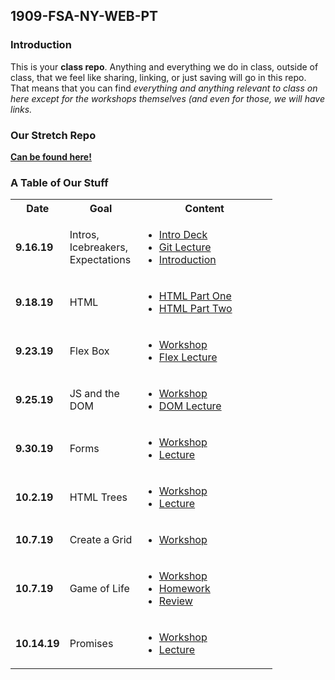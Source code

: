 ## 1909-FSA-NY-WEB-PT

### Introduction

This is your **class repo**. Anything and everything we do in class, outside of class, that we feel like sharing, linking, or just saving will go in this repo. That means that you can find _everything and anything relevant to class on here except for the workshops themselves (and even for those, we will have links._

### Our Stretch Repo
[**Can be found here!**](https://github.com/russellwmoore/1909-stretches/)

### A Table of Our Stuff

<table>
    <tr>
        <th style="width: 60px;"> Date </th>
        <th style="width: 100px; max-width: 100px"> Goal </th>
        <th style="width: 200px;"> Content </th>
    </tr>
    <tr>
        <td><b>9.16.19</b></td>
        <td> Intros, Icebreakers, Expectations </td>
        <td>
            <ul>
                <li>
                    <a href="https://drive.google.com/open?id=1xbrVsx8h87KnHjtaOBteZVSjDk282E4h">Intro Deck</a>
                </li>
                <li>
                    <a href="https://youtu.be/bsaQK-DhYMM">Git Lecture</a>
                </li>
                <li>
                     <a href="https://youtu.be/vs1d7iA-lmE">Introduction</a>
                </li>
            </ul>
        </td>
    </tr>
    <tr>
        <td><b>9.18.19</b></td>
        <td> HTML </td>
        <td>
            <ul>
              <li>
                    <a href="https://www.youtube.com/watch?v=pPDn7ZzHRWM">HTML Part One</a>
                </li>
                <li>
                    <a href="https://www.youtube.com/watch?v=mcNXLlEB8ew">HTML Part Two</a>
                </li>
            </ul>
        </td>
    </tr>
    <tr>
        <td><b>9.23.19</b></td>
        <td> Flex Box </td>
        <td>
            <ul>
                <li>
                    <a href="https://learn.fullstackacademy.com/workshop/5d21e8b17e342a0004519c40/content/5d24f1f78d25e100040ecc17/text">Workshop</a>
                </li>
                <li>
                     <a href="https://youtu.be/zgSTaWU7010">Flex Lecture</a>
                </li>
            </ul>
        </td>
    </tr>
    <tr>
        <td><b>9.25.19</b></td>
        <td> JS and the DOM </td>
        <td>
            <ul>
                <li>
                    <a href="https://learn.fullstackacademy.com/workshop/5d27361cb628f600042d1051/landing">Workshop</a>
                </li>
                <li>
                     <a href="https://youtu.be/SHpt5pX0aGE">DOM Lecture</a>
                </li>
            </ul>
        </td>
    </tr>
    <tr>
        <td><b>9.30.19</b></td>
        <td> Forms </td>
        <td>
            <ul>
                <li>
                    <a href="https://learn.fullstackacademy.com/workshop/5d2e1f95c880a600045192b7/content/5d2fa058ef4d580004fd15ab/text">Workshop</a>
                </li>
                <li>
                    <a href="https://youtu.be/N9unlJGYEBQ">Lecture</a>
                </li>
            </ul>
        </td>
    </tr>
    <tr>
        <td><b>10.2.19</b></td>
        <td> HTML Trees </td>
        <td>
            <ul>
                <li>
                    <a href="https://learn.fullstackacademy.com/workshop/5d9528fe104a4e00040e5df4/landing">Workshop</a>
                </li>
                <li>
                    <a href="https://youtu.be/EfIYjpschNU">Lecture</a>
                </li>
            </ul>
        </td>
    </tr>
    <tr>
        <td><b>10.7.19</b></td>
        <td> Create a Grid </td>
        <td>
            <ul>
                <li>
                    <a href="https://learn.fullstackacademy.com/workshop/5d2e28bbc880a6000451940f/content/5d3116f323513200048271fd/text">Workshop</a>
                </li>
            </ul>
        </td>
    </tr>
    <tr>
        <td><b>10.7.19</b></td>
        <td> Game of Life </td>
        <td>
            <ul>
                <li>
                    <a href="https://learn.fullstackacademy.com/workshop/5a3839fedc3d510004d71ed5/content/5a3839fedc3d510004d71ee4/text">Workshop</a>
                </li>
                <li>
                    <a href="https://learn.fullstackacademy.com/workshop/5d9f661b87060e0004ada08b/content/5d9f66728efb3f00049fc8c9/text">Homework</a>
                </li>
                <li>
                    <a href="https://www.youtube.com/watch?v=A_5NCjrx51k&list=PL0medk5vA90rk-XLRMdBnNrpij0AfE8Dv&index=9&t=0s">Review</a>
                </li>
            </ul>
        </td>
    </tr>
    <tr>
        <td><b>10.14.19</b></td>
        <td> Promises </td>
        <td>
            <ul>
                <li>
                    <a href="https://learn.fullstackacademy.com/workshop/5da3b0a71e7ef6000481f94b/content/5da3b1185c45170004927820/text">Workshop</a>
                </li>
                <li>
                    <a href="https://youtu.be/6pKTA3eRzq4">Lecture</a>
                </li>
            </ul>
        </td>
    </tr>
</table>


